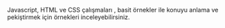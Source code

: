 Javascript, HTML ve CSS çalışmaları , basit örnekler ile konuyu anlama ve pekiştirmek için örnekleri inceleyebilirsiniz.
